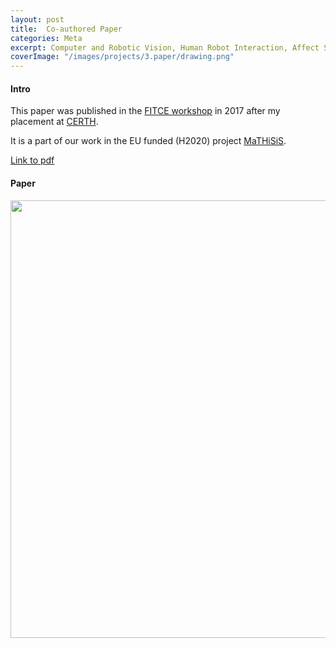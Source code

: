 ```yaml
---
layout: post
title:  Co-authored Paper
categories: Meta
excerpt: Computer and Robotic Vision, Human Robot Interaction, Affect State Adaptation 
coverImage: "/images/projects/3.paper/drawing.png"
---
```



#### Intro

This paper was published in the [FITCE workshop](http://smap2017.org/) in 2017 after my placement at [CERTH](https://www.certh.gr/root.en.aspx).

It is a part of our work in the EU funded (H2020) project [MaTHiSiS](http://www.mathisis-project.eu/).

[Link to pdf](https://www.iti.gr/iti/files/document/publications/Affect%20State%20Recognition%20for%20Adaptive%20Human%20Robot%20Interaction%20in%20Learning%20Environments.pdf)

#### Paper

<img src="{{ site.github.url }}/images/projects/3.paper/drawing.png" width = "700" onclick="window.open(this.src)">
